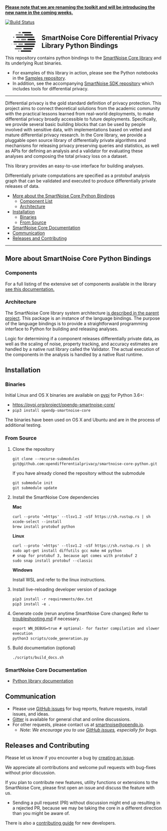 [**Please note that we are renaming the toolkit and will be introducing the new name in the coming weeks.**](https://projects.iq.harvard.edu/opendp/blog/building-inclusive-community)

[![Build Status](https://travis-ci.com/opendifferentialprivacy/smartnoise-core-python.svg?branch=develop)](https://travis-ci.com/opendifferentialprivacy/smartnoise-core-python)

<a href="https://opendifferentialprivacy.github.io"><img src="https://github.com/opendifferentialprivacy/smartnoise-core/blob/develop/images/SmartNoise_Logos/SVG/LogoMark_color.svg" align="left" height="65" vspace="8" hspace="18"></a>

## SmartNoise Core Differential Privacy Library Python Bindings <br/>

This repository contains python bindings to the [SmartNoise Core library](https://github.com/opendifferentialprivacy/smartnoise-core) and its underlying Rust binaries.

- For examples of this library in action, please see the Python notebooks in the [Samples repository](https://github.com/opendifferentialprivacy/smartnoise-samples).
- In addition, see the accompanying [SmartNoise SDK repository](https://github.com/opendifferentialprivacy/smartnoise-sdk) which includes tools for differential privacy.

---

Differential privacy is the gold standard definition of privacy protection. This project aims to connect theoretical solutions from the academic community with the practical lessons learned from real-world deployments, to make differential privacy broadly accessible to future deployments. Specifically, we provide several basic building blocks that can be used by people involved with sensitive data, with implementations based on vetted and mature differential privacy research. In the Core library, we provide a pluggable open source library of differentially private algorithms and mechanisms for releasing privacy preserving queries and statistics, as well as APIs for defining an analysis and a validator for evaluating these analyses and composing the total privacy loss on a dataset.

This library provides an easy-to-use interface for building analyses.

Differentially private computations are specified as a protobuf analysis graph that can be validated and executed to produce differentially private releases of data.


- [More about the SmartNoise Core Python Bindings](#more-about-smartnoise-core-python-bindings)
  - [Component List](#components)
  - [Architecture](#architecture)
- [Installation](#installation)
  - [Binaries](#binaries)
  - [From Source](#from-source)
- [SmartNoise Core Documentation](#smartnoise-core-documentation)
- [Communication](#communication)
- [Releases and Contributing](#releases-and-contributing)

---

## More about SmartNoise Core Python Bindings

### Components

For a full listing of the extensive set of components available in the library [see this documentation.](https://opendifferentialprivacy.github.io/smartnoise-core/doc/smartnoise_validator/docs/components/index.html)

### Architecture

The SmartNoise Core library system architecture [is described in the parent project](https://github.com/opendifferentialprivacy/smartnoise-core#Architecture).
This package is an instance of the language bindings. The purpose of the language bindings is to provide a straightforward programming interface to Python for building and releasing analyses.

Logic for determining if a component releases differentially private data, as well as the scaling of noise, property tracking, and accuracy estimates are handled by a native rust library called the Validator.
The actual execution of the components in the analysis is handled by a native Rust runtime.


## Installation

### Binaries

Initial Linux and OS X binaries are available on [pypi](https://pypi.org/project/opendp-smartnoise-core/) for Python 3.6+:
  - https://pypi.org/project/opendp-smartnoise-core/
  - ```pip3 install opendp-smartnoise-core```

The binaries have been used on OS X and Ubuntu and are in the process of additional testing.

### From Source

1. Clone the repository
    ```shell script
    git clone --recurse-submodules git@github.com:opendifferentialprivacy/smartnoise-core-python.git
    ```

    If you have already cloned the repository without the submodule
    ```shell script
    git submodule init
    git submodule update
    ```

2. Install the SmartNoise Core dependencies

    **Mac**
    ```shell script
    curl --proto '=https' --tlsv1.2 -sSf https://sh.rustup.rs | sh
    xcode-select --install
    brew install protobuf python
    ```

    **Linux**
    ```shell script
    curl --proto '=https' --tlsv1.2 -sSf https://sh.rustup.rs | sh
    sudo apt-get install diffutils gcc make m4 python
    # snap for protobuf 3, because apt comes with protobuf 2
    sudo snap install protobuf --classic
    ```

    **Windows**

    Install WSL and refer to the linux instructions.

3. Install live-reloading developer version of package
   ```shell script
   pip3 install -r requirements/dev.txt
   pip3 install -e .
   ```

4. Generate code (rerun anytime SmartNoise Core changes)
    Refer to [troubleshooting.md](https://github.com/opendifferentialprivacy/smartnoise-core/blob/develop/troubleshooting.md) if necessary.
    ```shell script
    export WN_DEBUG=true # optional- for faster compilation and slower execution
    python3 scripts/code_generation.py
    ```

5. Build documentation (optional)
    ```shell script
    ./scripts/build_docs.sh
    ```

### SmartNoise Core Documentation

- [Python library documentation](https://opendifferentialprivacy.github.io/smartnoise-core-python)


## Communication

- Please use [GitHub issues](https://github.com/opendifferentialprivacy/smartnoise-core-python/issues) for bug reports, feature requests, install issues, and ideas.
- [Gitter](https://gitter.im/opendifferentialprivacy/SmartNoise) is available for general chat and online discussions.
- For other requests, please contact us at [smartnoise@opendp.io](mailto:smartnoise@opendp.io).
  - _Note: We encourage you to use [GitHub issues](https://github.com/opendifferentialprivacy/smartnoise-core-python/issues), especially for bugs._

## Releases and Contributing

Please let us know if you encounter a bug by [creating an issue](https://github.com/opendifferentialprivacy/smartnoise-core-python/issues).

We appreciate all contributions and welcome pull requests with bug-fixes without prior discussion.

If you plan to contribute new features, utility functions or extensions to the SmartNoise Core, please first open an issue and discuss the feature with us.
  - Sending a pull request (PR) without discussion might end up resulting in a rejected PR, because we may be taking the core in a different direction than you might be aware of.

There is also a [contributing guide](contributing.md) for new developers.
